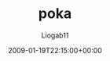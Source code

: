 ---
title: 'poka'
posts: 4
hash: 't1002'
author: 'Liogab11'
date: 2009-01-19T22:15:00+00:00
sources:
  - http://forums.tokipona.org/viewtopic.php%3Ft=1002.html
---